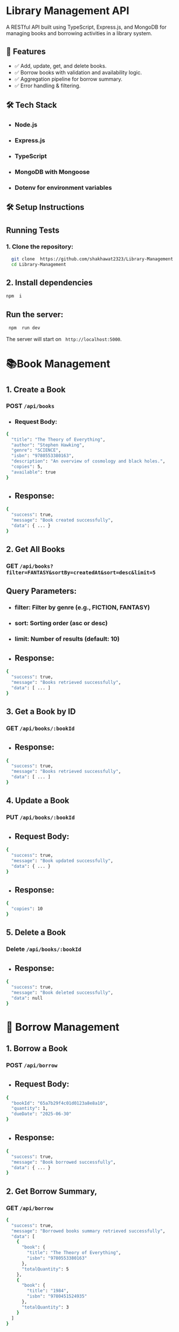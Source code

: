 
# Library Management API

A RESTful API built using TypeScript, Express.js, and MongoDB for managing books and borrowing activities in a library system.

## 🚀 Features

- ✅ Add, update, get, and delete books.
- ✅ Borrow books with validation and availability logic.
- ✅ Aggregation pipeline for borrow summary.
- ✅ Error handling & filtering.



## 🛠️ Tech Stack

-  ### Node.js
- ### Express.js
- ### TypeScript
- ### MongoDB with Mongoose
-  ### Dotenv for environment variables


 ## 🛠️ Setup Instructions

 
## Running Tests

 ###	1. Clone the repository:

```bash
  git clone  https://github.com/shakhawat2323/Library-Management
  cd Library-Management
```

## 2. Install dependencies

```bash
npm  i
```

## Run the server:

```bash
 npm  run dev
```


The server will start on ` http://localhost:5000`. 


# 📚Book Management

## 1. Create a Book

### POST `/api/books`

* ### Request Body:

```bash
{
  "title": "The Theory of Everything",
  "author": "Stephen Hawking",
  "genre": "SCIENCE",
  "isbn": "9780553380163",
  "description": "An overview of cosmology and black holes.",
  "copies": 5,
  "available": true
}

```

- ##  Response:

```bash
{
  "success": true,
  "message": "Book created successfully",
  "data": { ... }
}

```

## 2. Get All Books

### GET `/api/books?filter=FANTASY&sortBy=createdAt&sort=desc&limit=5`

## Query Parameters:

- ### filter: Filter by genre (e.g., FICTION, FANTASY)

- ### sort: Sorting order (asc or desc)

- ### limit: Number of results (default: 10)


- ## Response:

```bash
{
  "success": true,
  "message": "Books retrieved successfully",
  "data": [ ... ]
}
```

##  3. Get a Book by ID


### GET  `/api/books/:bookId`

- ## Response:

```bash
{
  "success": true,
  "message": "Books retrieved successfully",
  "data": [ ... ]
}
```

## 4. Update a Book

### PUT `/api/books/:bookId`

- ## Request Body:

```bash
{
  "success": true,
  "message": "Book updated successfully",
  "data": { ... }
}

```

- ## Response:

```bash
{
  "copies": 10
}

```

## 5. Delete a Book
### Delete  `/api/books/:bookId`

- ## Response:

```bash
{
  "success": true,
  "message": "Book deleted successfully",
  "data": null
}
```

# 🔄 Borrow Management

## 1. Borrow a Book

### POST `/api/borrow`


- ## Request Body:

```bash
{
  "bookId": "65a7b29f4c01d0123a8e8a10",
  "quantity": 1,
  "dueDate": "2025-06-30"
}
```


- ## Response:

```bash
{
  "success": true,
  "message": "Book borrowed successfully",
  "data": { ... }
}
 ```



## 2. Get Borrow Summary,

### GET `/api/borrow`

```bash
{
  "success": true,
  "message": "Borrowed books summary retrieved successfully",
  "data": [
    {
      "book": {
        "title": "The Theory of Everything",
        "isbn": "9780553380163"
      },
      "totalQuantity": 5
    },
    {
      "book": {
        "title": "1984",
        "isbn": "9780451524935"
      },
      "totalQuantity": 3
    }
  ]
}

```
